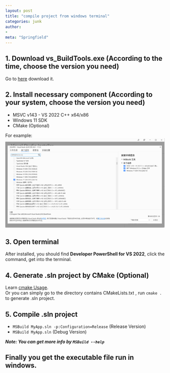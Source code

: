 ```yaml
---
layout: post
title: "compile project from windows terminal"
categories: junk
author:
- 
meta: "Springfield"
---
```


## 1. Download vs_BuildTools.exe (According to the time, choose the version you need)
Go to [here](https://visualstudio.microsoft.com/downloads/#build-tools-for-visual-studio-2022) download it.

## 2. Install necessary component (According to your system, choose the version you need)
* MSVC v143 - VS 2022 C++ x64/x86
* Windows 11 SDK
* CMake (Optional)

For example:<br/>
<img src="./picture/MSBuild_Tools.png"></img>

## 3. Open terminal
After installed, you should find **Developer PowerShell for VS 2022**, click the command, get into the terminal.

## 4. Generate .sln project by CMake (Optional)
Learn [cmake Usage](https://cmake.org/documentation/).<br/>
Or you can simply go to the directory contains CMakeLists.txt , run ```cmake .``` to generate .sln project.

## 5. Compile .sln project
* ```MSBuild MyApp.sln -p:Configuration=Release``` (Release Version)
* ```MSBuild MyApp.sln``` (Debug Version)

***Note: You can get more info by ```MSBuild --help```***

## Finally you get the executable file run in windows.
